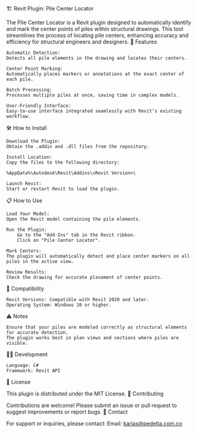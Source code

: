 🏗️ Revit Plugin: Pile Center Locator

The Pile Center Locator is a Revit plugin designed to automatically identify and mark the center points of piles within structural drawings. This tool streamlines the process of locating pile centers, enhancing accuracy and efficiency for structural engineers and designers.
🚀 Features

    Automatic Detection:
    Detects all pile elements in the drawing and locates their centers.

    Center Point Marking:
    Automatically places markers or annotations at the exact center of each pile.

    Batch Processing:
    Processes multiple piles at once, saving time in complex models.

    User-Friendly Interface:
    Easy-to-use interface integrated seamlessly with Revit’s existing workflow.

🛠️ How to Install

    Download the Plugin:
    Obtain the .addin and .dll files from the repository.

    Install Location:
    Copy the files to the following directory:

    %AppData%\Autodesk\Revit\Addins\<Revit Version>\

    Launch Revit:
    Start or restart Revit to load the plugin.

📋 How to Use

    Load Your Model:
    Open the Revit model containing the pile elements.

    Run the Plugin:
        Go to the "Add-Ins" tab in the Revit ribbon.
        Click on "Pile Center Locator".

    Mark Centers:
    The plugin will automatically detect and place center markers on all piles in the active view.

    Review Results:
    Check the drawing for accurate placement of center points.

💼 Compatibility

    Revit Versions: Compatible with Revit 2020 and later.
    Operating System: Windows 10 or higher.

⚠️ Notes

    Ensure that your piles are modeled correctly as structural elements for accurate detection.
    The plugin works best in plan views and sections where piles are visible.

🧑‍💻 Development

    Language: C#
    Framework: Revit API

📄 License

This plugin is distributed under the MIT License.
🤝 Contributing

Contributions are welcome! Please submit an issue or pull request to suggest improvements or report bugs.
📧 Contact

For support or inquiries, please contact:
Email: karias@pedelta.com.co
